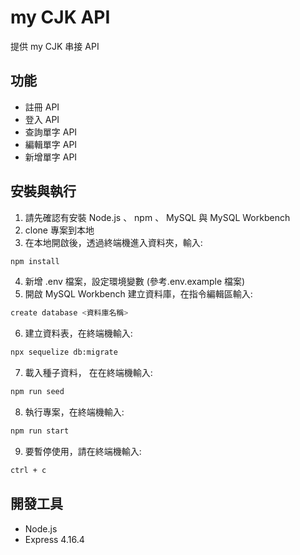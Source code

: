 # my CJK API

提供 my CJK 串接 API

## 功能

- 註冊 API
- 登入 API
- 查詢單字 API
- 編輯單字 API
- 新增單字 API

## 安裝與執行

1. 請先確認有安裝 Node.js 、 npm 、 MySQL 與 MySQL Workbench
2. clone 專案到本地
3. 在本地開啟後，透過終端機進入資料夾，輸入:

```bash
npm install
```

4. 新增 .env 檔案，設定環境變數 (參考.env.example 檔案)
5. 開啟 MySQL Workbench 建立資料庫，在指令編輯區輸入:

```bash
create database <資料庫名稱>
```

6. 建立資料表，在終端機輸入:

```bash
npx sequelize db:migrate
```

7. 載入種子資料， 在在終端機輸入:

```bash
npm run seed
```

8. 執行專案，在終端機輸入:

```bash
npm run start
```

9. 要暫停使用，請在終端機輸入:

```bash
ctrl + c
```

## 開發工具

- Node.js 
- Express 4.16.4